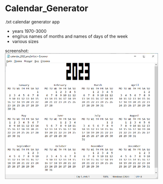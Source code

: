 # Calendar_Generator

.txt calendar generator app

- years 1970-3000
- eng/rus names of months and names of days of the week
- various sizes

screenshot:
![screenshot](sreenshot.png)
